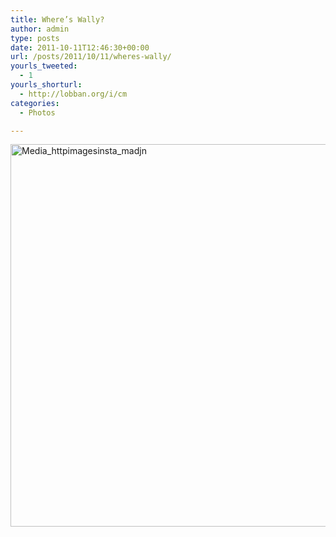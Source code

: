 ```yaml
---
title: Where’s Wally?
author: admin
type: posts
date: 2011-10-11T12:46:30+00:00
url: /posts/2011/10/11/wheres-wally/
yourls_tweeted:
  - 1
yourls_shorturl:
  - http://lobban.org/i/cm
categories:
  - Photos

---
```

<div class='posterous_autopost'>
  <a href="http://instagr.am/p/P0HBu/"></p> 
  
  <div class='p_embed p_image_embed'>
    <a href="http://posterous.com/getfile/files.posterous.com/nonimage/GlIvauzimpEDxCpgogxvpnmzDjBeczpfdjIAskuzmGtEenlqgAFlBxFtAsip/media_httpimagesinsta_mADjn.jpg.scaled1000.jpg"><img alt="Media_httpimagesinsta_madjn" height="612" src="http://posterous.com/getfile/files.posterous.com/nonimage/GlIvauzimpEDxCpgogxvpnmzDjBeczpfdjIAskuzmGtEenlqgAFlBxFtAsip/media_httpimagesinsta_mADjn.jpg.scaled1000.jpg" width="612" /></a>
  </div>
  
  <p>
    </a></div>
